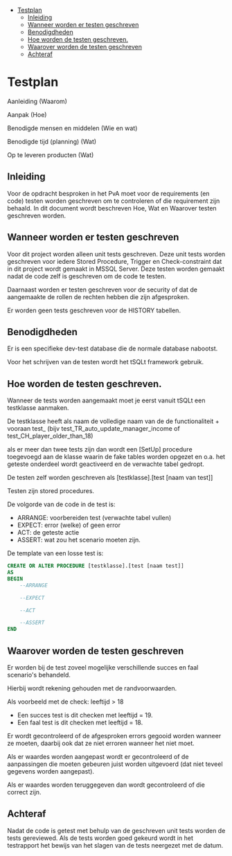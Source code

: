 - [Testplan](#testplan)
	- [Inleiding](#inleiding)
	- [Wanneer worden er testen geschreven](#wanneer-worden-er-testen-geschreven)
	- [Benodigdheden](#benodigdheden)
	- [Hoe worden de testen geschreven.](#hoe-worden-de-testen-geschreven)
	- [Waarover worden de testen geschreven](#waarover-worden-de-testen-geschreven)
	- [Achteraf](#achteraf)

# Testplan

Aanleiding (Waarom)

Aanpak (Hoe)

Benodigde mensen en middelen (Wie en wat)

Benodigde tijd (planning) (Wat)

Op te leveren producten (Wat)

## Inleiding

Voor de opdracht besproken in het PvA moet voor de requirements (en code) testen worden geschreven om te controleren of die requirement zijn behaald.
In dit document wordt beschreven Hoe, Wat en Waarover testen geschreven worden.

## Wanneer worden er testen geschreven

Voor dit project worden alleen unit tests geschreven.
Deze unit tests worden geschreven voor iedere Stored Procedure, Trigger en Check-constraint dat in dit project wordt gemaakt in MSSQL Server.
Deze testen worden gemaakt nadat de code zelf is geschreven om de code te testen.

Daarnaast worden er testen geschreven voor de security of dat de aangemaakte de rollen de rechten hebben die zijn afgesproken.

Er worden geen tests geschreven voor de HISTORY tabellen.

## Benodigdheden

Er is een specifieke dev-test database die de normale database nabootst.

Voor het schrijven van de testen wordt het tSQLt framework gebruik.

## Hoe worden de testen geschreven.

Wanneer de tests worden aangemaakt moet je eerst vanuit tSQLt een testklasse aanmaken. 

De testklasse heeft als naam de volledige naam van de  de functionaliteit + vooraan test_ (bijv test_TR_auto_update_manager_income of test_CH_player_older_than_18)

als er meer dan twee tests zijn dan wordt een \[SetUp\] procedure toegevoegd aan de klasse waarin de fake tables worden opgezet en o.a. het geteste onderdeel wordt geactiveerd en de verwachte tabel gedropt.

De testen zelf worden geschreven als \[testklasse\].\[test \[naam van test\]\]

Testen zijn stored procedures.

De volgorde van de code in de test is:
- ARRANGE: voorbereiden test (verwachte tabel vullen)
- EXPECT: error (welke) of geen error
- ACT: de geteste actie
- ASSERT: wat zou het scenario moeten zijn.

De template van een losse test is:

```SQL
CREATE OR ALTER PROCEDURE [testklasse].[test [naam test]]
AS
BEGIN
	--ARRANGE

	--EXPECT

	--ACT

	--ASSERT
END
```

## Waarover worden de testen geschreven

Er worden bij de test zoveel mogelijke verschillende succes en faal scenario's behandeld.

Hierbij wordt rekening gehouden met de randvoorwaarden.

Als voorbeeld met de check: leeftijd > 18

- Een succes test is dit checken met leeftijd = 19.
- Een faal test is dit checken met leeftijd = 18.

Er wordt gecontroleerd of de afgesproken errors gegooid worden wanneer ze moeten, daarbij ook dat ze niet erroren wanneer het niet moet.

Als er waardes worden aangepast wordt er gecontroleerd of de aanpassingen die moeten gebeuren juist worden uitgevoerd (dat niet teveel gegevens worden aangepast).

Als er waardes worden teruggegeven dan wordt gecontroleerd of die correct zijn.
## Achteraf

Nadat de code is getest met behulp van de geschreven unit tests worden de tests gereviewed. Als de tests worden goed gekeurd wordt in het testrapport het bewijs van het slagen van de tests neergezet met de datum.
